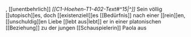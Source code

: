 , [[unentbehrlich]]
*[[C1-Hoehen-T1-402-Text#^15|^]]* Sein völlig [[utopisch]]es, doch [[existenziell]]es [[Bedürfnis]] nach einer [[rein]]en, [[unschuldig]]en Liebe [[lebt aus|lebt]] er in einer platonischen [[Beziehung]] zu der jungen [[Schauspielerin]] Paola aus
